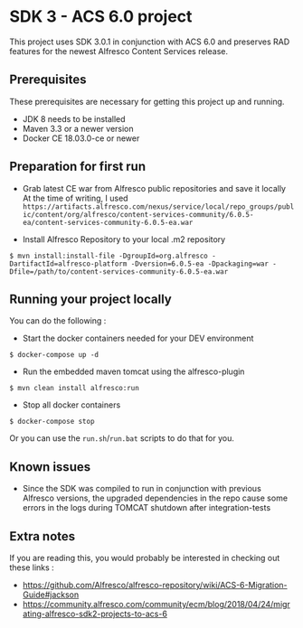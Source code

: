 # SDK 3 - ACS 6.0 project

This project uses SDK 3.0.1 in conjunction with ACS 6.0 and preserves RAD features for the newest Alfresco Content Services release.


## Prerequisites

These prerequisites are necessary for getting this project up and running.

* JDK 8 needs to be installed
* Maven 3.3 or a newer version
* Docker CE 18.03.0-ce or newer

## Preparation for first run

* Grab latest CE war from Alfresco public repositories and save it locally
At the  time of writing, I used `https://artifacts.alfresco.com/nexus/service/local/repo_groups/public/content/org/alfresco/content-services-community/6.0.5-ea/content-services-community-6.0.5-ea.war`

* Install Alfresco Repository to your local .m2 repository
```
$ mvn install:install-file -DgroupId=org.alfresco -DartifactId=alfresco-platform -Dversion=6.0.5-ea -Dpackaging=war -Dfile=/path/to/content-services-community-6.0.5-ea.war
```

## Running your project locally

You can do the following :

* Start the docker containers needed for your DEV environment
```
$ docker-compose up -d
```
* Run the embedded maven tomcat using the alfresco-plugin
```
$ mvn clean install alfresco:run
```
* Stop all docker containers
```
$ docker-compose stop
```

Or you can use the `run.sh`/`run.bat` scripts to do that for you.

## Known issues

* Since the SDK was compiled to run in conjunction with previous Alfresco versions, the upgraded dependencies in the repo cause some errors in the logs during TOMCAT shutdown after integration-tests

## Extra notes

If you are reading this, you would probably be interested in checking out these links :
* https://github.com/Alfresco/alfresco-repository/wiki/ACS-6-Migration-Guide#jackson
* https://community.alfresco.com/community/ecm/blog/2018/04/24/migrating-alfresco-sdk2-projects-to-acs-6

